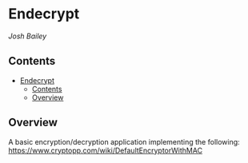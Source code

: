 # Endecrypt
*Josh Bailey*<br />

## Contents
- [Endecrypt](#endecrypt)
  - [Contents](#contents)
  - [Overview](#overview)

## Overview
A basic encryption/decryption application implementing the following: https://www.cryptopp.com/wiki/DefaultEncryptorWithMAC
